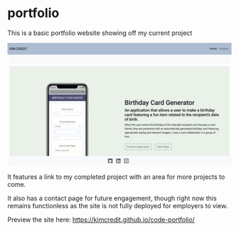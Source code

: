 # portfolio

This is a basic portfolio website showing off my current project

<img src="images/example.png" width="700">

It features a link to my completed project with an area for more projects to come. 

It also has a contact page for future engagement, though right now this remains functionless as the site is not fully deployed for employers to view. 

Preview the site here: https://kimcredit.github.io/code-portfolio/
